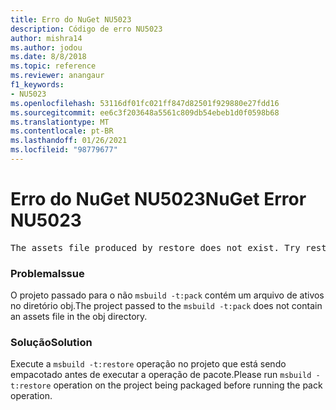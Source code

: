 ```yaml
---
title: Erro do NuGet NU5023
description: Código de erro NU5023
author: mishra14
ms.author: jodou
ms.date: 8/8/2018
ms.topic: reference
ms.reviewer: anangaur
f1_keywords:
- NU5023
ms.openlocfilehash: 53116df01fc021ff847d82501f929880e27fdd16
ms.sourcegitcommit: ee6c3f203648a5561c809db54ebeb1d0f0598b68
ms.translationtype: MT
ms.contentlocale: pt-BR
ms.lasthandoff: 01/26/2021
ms.locfileid: "98779677"
---
```

# <a name="nuget-error-nu5023"></a><span data-ttu-id="60937-103">Erro do NuGet NU5023</span><span class="sxs-lookup"><span data-stu-id="60937-103">NuGet Error NU5023</span></span>
<pre>The assets file produced by restore does not exist. Try restoring the project again. The expected location of the assets file is F:\project\obj\project.assets.json.</pre>

### <a name="issue"></a><span data-ttu-id="60937-104">Problema</span><span class="sxs-lookup"><span data-stu-id="60937-104">Issue</span></span>

<span data-ttu-id="60937-105">O projeto passado para o não `msbuild -t:pack` contém um arquivo de ativos no diretório obj.</span><span class="sxs-lookup"><span data-stu-id="60937-105">The project passed to the `msbuild -t:pack` does not contain an assets file in the obj directory.</span></span>


### <a name="solution"></a><span data-ttu-id="60937-106">Solução</span><span class="sxs-lookup"><span data-stu-id="60937-106">Solution</span></span>

<span data-ttu-id="60937-107">Execute a `msbuild -t:restore` operação no projeto que está sendo empacotado antes de executar a operação de pacote.</span><span class="sxs-lookup"><span data-stu-id="60937-107">Please run `msbuild -t:restore` operation on the project being packaged before running the pack operation.</span></span>

